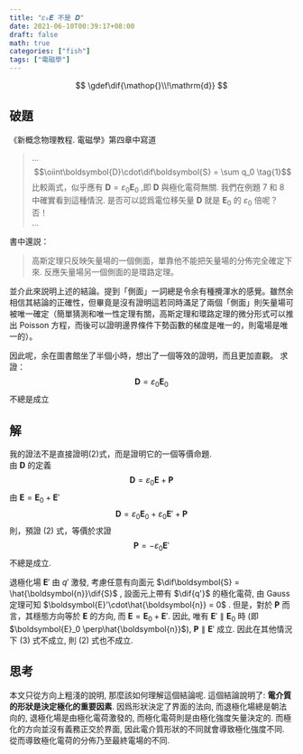 ```yaml
---
title: "𝜀₀𝑬 不是 𝑫"
date: 2021-06-10T00:39:17+08:00
draft: false
math: true
categories: ["fish"]
tags: ["電磁學"]
---
```

$$
\gdef\dif{\mathop{}\\!\mathrm{d}}
$$

## 破題

《新概念物理教程. 電磁學》第四章中寫道
> ...
> $$\oiint\boldsymbol{D}\cdot\dif\boldsymbol{S} = \sum q_0 \tag{1}$$
> 比較兩式，似乎應有 $\boldsymbol{D} = \varepsilon_0\boldsymbol{E}_0$ ,即 $\boldsymbol{D}$ 與極化電荷無關. 我們在例題 7 和 8 中確實看到這種情況. 是否可以認爲電位移矢量  $\boldsymbol{D}$ 就是 $\boldsymbol{E}_0$ 的 $\varepsilon_0$ 倍呢？否！  
> ...

書中還説：
> 高斯定理只反映矢量場的一個側面，單靠他不能把矢量場的分佈完全確定下來. 反應矢量場另一個側面的是環路定理。

並介此來説明上述的結論。提到「側面」一詞總是令余有種攪渾水的感覺。雖然余相信其結論的正確性，但畢竟是沒有證明這若同時滿足了兩個「側面」則矢量場可被唯一確定（簡單猜測和唯一性定理有關，高斯定理和環路定理的微分形式可以推出 Poisson 方程，而後可以證明邊界條件下勢函數的梯度是唯一的，則電場是唯一的）。

因此呢，余在圖書館坐了半個小時，想出了一個等效的證明，而且更加直觀。
求證：
$$\boldsymbol{D} = \varepsilon_0\boldsymbol{E}_0 \tag{2}$$
不總是成立

## 解

我的證法不是直接證明(2)式，而是證明它的一個等價命題.  
由 $\boldsymbol{D}$ 的定義
$$
\boldsymbol{D} = \varepsilon_0\boldsymbol{E} + \boldsymbol{P}
$$
由 $\boldsymbol{E} = \boldsymbol{E}_0 + \boldsymbol{E}'$
$$
\boldsymbol{D} = \varepsilon_0\boldsymbol{E}_0 + \varepsilon_0\boldsymbol{E}' + \boldsymbol{P}
$$
則，預證 (2) 式，等價於求證
$$
\boldsymbol{P} = -\varepsilon_0\boldsymbol{E}' \tag{3}
$$
不總是成立.

退極化場 $\boldsymbol{E}'$ 由 $q'$ 激發, 考慮任意有向面元 $\dif\boldsymbol{S} = \hat{\boldsymbol{n}}\dif{S}$ , 設面元上帶有 $\dif{q'}$ 的極化電荷, 由 Gauss 定理可知 $\boldsymbol{E}'\cdot\hat{\boldsymbol{n}} = 0$ . 但是，對於 $\boldsymbol{P}$ 而言，其穩態方向等於 $\boldsymbol{E}$ 的方向, 而 $\boldsymbol{E} = \boldsymbol{E}_0 + \boldsymbol{E}'$. 因此, 唯有 $\boldsymbol{E}' \parallel \boldsymbol{E}_0$ 時 (即 $\boldsymbol{E}_0 \perp\hat{\boldsymbol{n}}$), $\boldsymbol{P} \parallel \boldsymbol{E}'$ 成立. 因此在其他情況下 (3) 式不成立, 則 (2) 式也不成立.

## 思考

本文只從方向上粗淺的說明, 那麼該如何理解這個結論呢. 這個結論說明了: **電介質的形狀是決定極化的重要因素**.
因爲形狀決定了界面的法向, 而退極化場總是朝法向的, 退極化場是由極化電荷激發的, 而極化電荷則是由極化強度矢量決定的. 
而極化的方向並沒有義務正交於界面, 因此電介質形狀的不同就會導致極化強度不同. 
從而導致極化電荷的分佈乃至最終電場的不同.